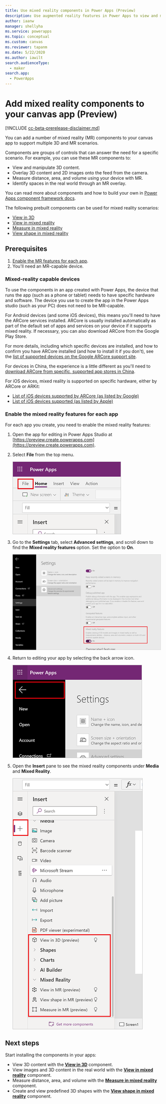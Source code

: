 ```yaml
---
title: Use mixed reality components in Power Apps (Preview)
description: Use augmented reality features in Power Apps to view and manipulate 3D models and 2D images in the real world, take measurements, and create and view 3D digital shapes.
author: iaanw
manager: shellyha
ms.service: powerapps
ms.topic: conceptual
ms.custom: canvas
ms.reviewer: tapanm
ms.date: 5/22/2020
ms.author: iawilt
search.audienceType: 
  - maker
search.app: 
  - PowerApps
---
```

# Add mixed reality components to your canvas app (Preview)

[!INCLUDE [cc-beta-prerelease-disclaimer.md](../../includes/cc-beta-prerelease-disclaimer.md)]

You can add a number of mixed reality (MR) components to your canvas app to support multiple 3D and MR scenarios.

Components are groups of controls that can answer the need for a specific scenario. For example, you can use these MR components to:

- View and manipulate 3D content.
- Overlay 3D content and 2D images onto the feed from the camera.
- Measure distance, area, and volume using your device with MR.
- Identify spaces in the real world through an MR overlay.

You can read more about components and how to build your own in [Power Apps component framework docs](/powerapps/developer/component-framework/custom-controls-overview).


The following prebuilt components can be used for mixed reality scenarios:


- [View in 3D](mixed-reality-component-view-3d.md)
- [View in mixed reality](mixed-reality-component-view-mr.md)
- [Measure in mixed reality](mixed-reality-component-measure-distance.md)
- [View shape in mixed reality](mixed-reality-component-view-shape.md)

## Prerequisites

1. [Enable the MR features for each app](#enable-the-mixed-reality-features-for-each-app).
2. You'll need an MR-capable device. 

### Mixed-reality capable devices

To use the components in an app created with Power Apps, the device that runs the app (such as a phone or tablet) needs to have specific hardware and software. The device you use to create the app in the Power Apps studio (such as your PC) does not need to be MR-capable.

For Android devices (and some iOS devices), this means you'll need to have the ARCore services installed. ARCore is usually installed automatically as part of the default set of apps and services on your device if it supports mixed reality. If necessary, you can also download ARCore from the Google Play Store.

For more details, including which specific devices are installed, and how to confirm you have ARCore installed (and how to install it if you don't), see the [list of supported devices on the Google ARCore support site](https://developers.google.com/ar/discover/supported-devices#android_play).

For devices in China, the experience is a little different as you'll need to [download ARCore from specific, supported app stores in China](https://developers.google.com/ar/discover/supported-devices#android_china).  

For iOS devices, mixed reality is supported on specific hardware, either by ARCore or ARKit:
- [List of iOS devices supported by ARCore (as listed by Google)](https://developers.google.com/ar/discover/supported-devices#ios)
- [List of iOS devices supported (as listed by Apple)](https://www.apple.com/augmented-reality/)

### Enable the mixed reality features for each app

For each app you create, you need to enable the mixed reality features:


1. Open the app for editing in Power Apps Studio at [https://preview.create.powerapps.com](https://preview.create.powerapps.com).


2. Select **File** from the top menu.

    ![Select File](./media/augmented-overview/augmented-overview-file.png "Select File")

3. Go to the **Settings** tab, select **Advanced settings**, and scroll down to find the **Mixed reality features** option. Set the option to **On**.

    ![Set the Mixed reality features option to On](./media/augmented-overview/augmented-enable-mixed-reality.png "Set the Mixed reality features option to On")

4. Return to editing your app by selecting the back arrow icon.

    ![Select the back arrow icon](./media/augmented-overview/augmented-overview-back.png "Select the back arrow icon")

5. Open the **Insert** pane to see the mixed reality components under **Media** and **Mixed Reality**.

    ![See the mixed reality components under Media and Mixed Reality](./media/augmented-overview/augmented-overview-insert-all.png "See the mixed reality components under Media and Mixed Reality")

## Next steps

Start installing the components in your apps:

- View 3D content with the **[View in 3D](mixed-reality-component-view-3d.md)** component.
- View images and 3D content in the real world with the **[View in mixed reality](mixed-reality-component-view-mr.md)** component.
- Measure distance, area, and volume with the **[Measure in mixed reality](mixed-reality-component-measure-distance.md)** component.
- Create and view predefined 3D shapes with the **[View shape in mixed reality](mixed-reality-component-view-shape.md)** component.
